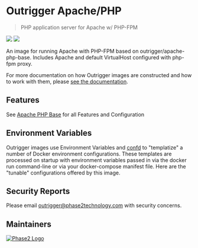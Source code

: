 # Outrigger Apache/PHP

> PHP application server for Apache w/ PHP-FPM

[![](https://images.microbadger.com/badges/version/outrigger/apache-php:php71.svg)](https://microbadger.com/images/outrigger/apache-php:php71 "Get your own version badge on microbadger.com")
[![](https://images.microbadger.com/badges/image/outrigger/apache-php:php71.svg)](https://microbadger.com/images/outrigger/apache-php:php71 "Get your own image badge on microbadger.com")

An image for running Apache with PHP-FPM based on outrigger/apache-php-base. Includes Apache and
default VirtualHost configured
with php-fpm proxy.

For more documentation on how Outrigger images are constructed and how to work with them, please
[see the documentation](http://docs.outrigger.sh/).

## Features

See [Apache PHP Base](https://github.com/phase2/docker-apache-php-base) for all Features and Configuration

## Environment Variables

Outrigger images use Environment Variables and [confd](https://github.com/kelseyhightower/confd)
to "templatize" a number of Docker environment configurations. These templates are
processed on startup with environment variables passed in via the docker run
command-line or via your docker-compose manifest file. Here are the "tunable"
configurations offered by this image.

## Security Reports

Please email outrigger@phase2technology.com with security concerns.

## Maintainers

[![Phase2 Logo](https://s3.amazonaws.com/phase2.public/logos/phase2-logo.png)](https://www.phase2technology.com)
